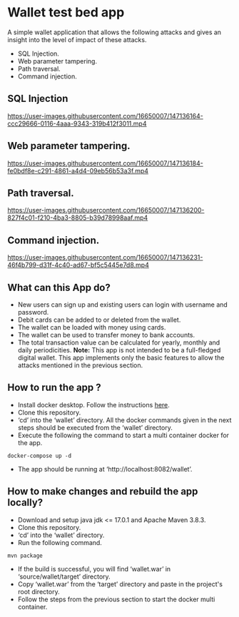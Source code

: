# Wallet test bed app
A simple wallet application that allows the following attacks and gives an insight into the level of impact of these attacks.
* SQL Injection.
* Web parameter tampering.
* Path traversal.
* Command injection.

## SQL Injection


https://user-images.githubusercontent.com/16650007/147136164-ccc29666-0116-4aaa-9343-319b412f3011.mp4


## Web parameter tampering.


https://user-images.githubusercontent.com/16650007/147136184-fe0bdf8e-c291-4861-a4d4-09eb56b53a3f.mp4


## Path traversal.


https://user-images.githubusercontent.com/16650007/147136200-827f4c01-f210-4ba3-8805-b39d78998aaf.mp4


## Command injection.

https://user-images.githubusercontent.com/16650007/147136231-46f4b799-d31f-4c40-ad67-bf5c5445e7d8.mp4

## What can this App do?
* New users can sign up and existing users can login with username and password.
* Debit cards can be added to or deleted from the wallet.
* The wallet can be loaded with money using cards.
* The wallet can be used to transfer money to bank accounts.
* The total transaction value can be calculated for yearly, monthly and daily periodicities.
**Note:** This app is not intended to be a full-fledged digital wallet. This app implements only the basic features to allow the attacks mentioned in the previous section.

## How to run the app ?

* Install docker desktop. Follow the instructions [here](https://docs.docker.com/desktop/#download-and-install).
* Clone this repository. 
* ‘cd’ into the ‘wallet’ directory. All the docker commands given in the next steps should be executed from the ‘wallet’ directory.
* Execute the following the command to start a multi container docker for the app.
 ``````
 docker-compose up -d
 ``````
* The app should be running at ‘http://localhost:8082/wallet’.

## How to make changes and rebuild the app locally?
* Download and setup  java jdk  <= 17.0.1 and Apache Maven 3.8.3.
* Clone this repository.
* ‘cd’ into the ‘wallet’ directory.
* Run the following command.
````````
mvn package
````````
* If the build is successful, you will find ‘wallet.war’ in ‘source/wallet/target’ directory.
* Copy ‘wallet.war’ from the ‘target’ directory and paste in the project's root directory.
* Follow the steps from the previous section to start the docker multi container.
